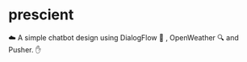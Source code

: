 # prescient
:cloud: A simple chatbot design using DialogFlow :calling: , OpenWeather :mag: and Pusher. :raised_hand:

